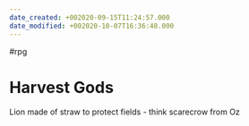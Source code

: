 ```yaml
---
date_created: +002020-09-15T11:24:57.000
date_modified: +002020-10-07T16:36:48.000
---
```

 #rpg

# Harvest Gods

Lion made of straw to protect fields - think scarecrow from Oz
